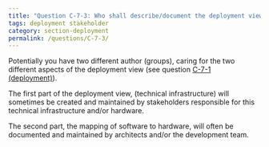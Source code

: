 ```yaml
---
title: "Question C-7-3: Who shall describe/document the deployment view?"
tags: deployment stakeholder
category: section-deployment
permalink: /questions/C-7-3/
---
```


Potentially you have two different author (groups), caring for the two different
aspects of the deployment view (see question [C-7-1 (deployment)](/questions/C-7-1)).

The first part of the deployment view, (technical infrastructure) will sometimes be created and maintained by stakeholders responsible for this technical infrastructure and/or hardware.

The second part, the mapping of software to hardware, will often be documented and maintained by architects and/or the development team.
